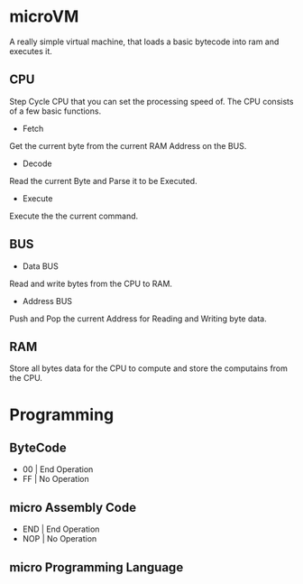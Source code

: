 # microVM

A really simple virtual machine, that loads a basic bytecode into ram and executes it. 

## CPU

Step Cycle CPU that you can set the processing speed of. The CPU consists of a few basic functions.

- Fetch

Get the current byte from the current RAM Address on the BUS.

- Decode

Read the current Byte and Parse it to be Executed.

- Execute

Execute the the current command. 

## BUS

- Data BUS

Read and write bytes from the CPU to RAM.

- Address BUS

Push and Pop the current Address for Reading and Writing byte data.

## RAM

Store all bytes data for the CPU to compute and store the computains from the CPU.

# Programming

## ByteCode

- 00 | End Operation
- FF | No Operation

## micro Assembly Code

- END | End Operation
- NOP | No Operation

## micro Programming Language


